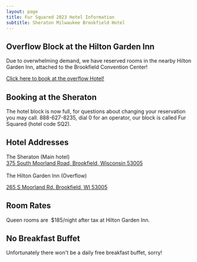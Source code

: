 ```yaml
---
layout: page
title: Fur Squared 2023 Hotel Information
subtitle: Sheraton Milwaukee Brookfield Hotel
---
```

## Overflow Block at the Hilton Garden Inn

Due to overwhelming demand, we have reserved rooms in the nearby Hilton Garden Inn, attached to the Brookfield Convention Center!<br>

[Click here to book at the overflow Hotel!](https://www.hilton.com/en/attend-my-event/fursquaredoverflowblock/)

## Booking at the Sheraton

The hotel block is now full, for questions about changing your reservation you may call. 888-627-8235, dial 0 for an operator, our block is called Fur Squared (hotel code SQ2).

## Hotel Addresses

The Sheraton (Main hotel)<br>[375 South Moorland Road, Brookfield, Wisconsin 53005](https://goo.gl/maps/tYFbhFAxCzNyrgteA)<br><br>The Hilton Garden Inn (Overflow)

[265 S Moorland Rd. Brookfield, WI 53005](https://goo.gl/maps/erXuJvnBVCFyJGEP9)

## Room Rates

Queen rooms are&nbsp; $185/night after tax at Hilton Garden Inn.<br>

## No Breakfast Buffet

Unfortunately there won't be a daily free breakfast buffet, sorry!